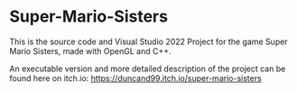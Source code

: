 # Super-Mario-Sisters
This is the source code and Visual Studio 2022 Project for the game Super Mario Sisters, made with OpenGL and C++.

An executable version and more detailed description of the project can be found here on itch.io: https://duncand99.itch.io/super-mario-sisters

